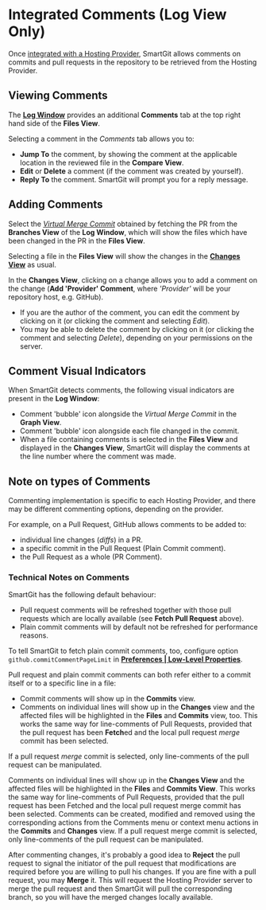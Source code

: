 # Integrated Comments (Log View Only)

Once [integrated with a Hosting Provider](index.md), SmartGit allows comments on commits and pull requests in the repository to be retrieved from the Hosting Provider.

## Viewing Comments

The [**Log Window**](../GUI/Log-Window.md) provides an additional **Comments** tab at the top right hand side of the **Files View**.

Selecting a comment in the *Comments* tab allows you to:
- **Jump To** the comment, by showing the comment at the applicable location in the reviewed file in the **Compare View**.
- **Edit** or **Delete** a comment (if the comment was created by yourself).
- **Reply To** the comment. SmartGit will prompt you for a reply message.

## Adding Comments

Select the [*Virtual Merge Commit*](Integrated-PullRequests.md#additional-pr-features-in-the-log-window) obtained by fetching the PR from the **Branches View** of the **Log Window**, which will show the files which have been changed in the PR in the **Files View**.

Selecting a file in the **Files View** will show the changes in the [**Changes View**](../GUI/Changes-View.md) as usual.

In the **Changes View**, clicking on a change allows you to add a comment on the change (**Add 'Provider' Comment**, where *'Provider'* will be your repository host, e.g. GitHub).

- If you are the author of the comment, you can edit the comment by clicking on it (or clicking the comment and selecting *Edit*).
- You may be able to delete the comment by clicking on it (or clicking the comment and selecting *Delete*), depending on your permissions on the server.

## Comment Visual Indicators
When SmartGit detects comments, the following visual indicators are present in the **Log Window**:
- Comment 'bubble' icon alongside the *Virtual Merge Commit* in the **Graph View**.
- Comment 'bubble' icon alongside each file changed in the commit.
- When a file containing comments is selected in the **Files View** and displayed in the **Changes View**, SmartGit will display the comments at the line number where the comment was made.

## Note on types of Comments

Commenting implementation is specific to each Hosting Provider, and there may be different commenting options, depending on the provider.

For example, on a Pull Request, GitHub allows comments to be added to:
- individual line changes (*diffs*) in a PR.
- a specific commit in the Pull Request (Plain Commit comment).
- the Pull Request as a whole (PR Comment).

### Technical Notes on Comments

SmartGit has the following default behaviour:

- Pull request comments will be refreshed together with those pull requests which are locally available (see **Fetch Pull Request** above).
- Plain commit comments will by default not be refreshed for performance reasons.

To tell SmartGit to fetch plain commit comments, too, configure option `github.commitCommentPageLimit` in [**Preferences \| Low-Level Properties**](../GUI/AdvancedSettings/Low-Level-Properties.md).

Pull request and plain commit comments can both refer either to a commit itself or to a specific line in a file:

- Commit comments will show up in the **Commits** view.
- Comments on individual lines will show up in the **Changes** view and the affected files will be highlighted in the **Files** and **Commits** view, too.
  This works the same way for line-comments of Pull Requests, provided that the pull request has been **Fetch**ed and the local pull request *merge* commit has been selected.

If a pull request *merge* commit is selected, only line-comments of the pull request can be manipulated.

Comments on individual lines will show up in the **Changes View** and the affected files will be highlighted in the **Files** and **Commits View**.
This works the same way for line-comments of Pull Requests, provided that the pull request has been Fetched and the local pull request merge commit has been selected.
Comments can be created, modified and removed using the corresponding actions from the Comments menu or context menu actions in the **Commits** and **Changes** view.
If a pull request merge commit is selected, only line-comments of the pull request can be manipulated.

After commenting changes, it's probably a good idea to **Reject** the pull request to signal the initiator of the pull request that modifications are required before you are willing to pull his changes.
If you are fine with a pull request, you may **Merge** it.
This will request the Hosting Provider server to merge the pull request and then SmartGit will pull the corresponding branch, so you will have the merged changes locally available.
